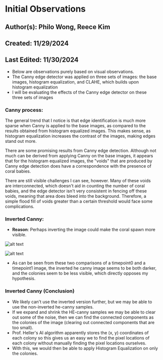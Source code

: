 # Initial Observations

## Author(s): Philo Wong, Reece Kim

## Created: 11/29/2024

## Last Edited: 11/30/2024

- Below are observations purely based on visual observations.
- The Canny edge detector was applied on three sets of images: the base images, histogram equalization, and CLAHE, which builds upon histogram equalization
- I will be evaluating the effects of the Canny edge detector on these three sets of images

### Canny process: 

The general trend that I notice is that edge identification is much more sparse when Canny is applied to the base images, as compared to the results obtained from histogram equalized images. This makes sense, as histogram equalization increases the contrast of the images, making edges stand out more.

There are some promising results from Canny edge detection. Although not much can be derived from applying Canny on the base images, it appears that for the histogram equalized images, the "voids" that are produced by Canny edge detection does have a correspondence with the presence of coral babies. 

There are still visible challenges I can see, however. Many of these voids are interconnected, which doesn't aid in counting the number of coral babies, and the edge detector isn't very consistent in fencing off these voids, meaning that area does bleed into the background. Therefore, a simple flood fill of voids greater than a certain threshold would face some complications.

### Inverted Canny: 

- **Reason**: Perhaps inverting the image could make the coral spawn more visible.

![alt text](./he_vs_invhe_vs_labeled/32_T2_6_timepoint0_equalized_compare.JPG)

![alt text](./he_vs_invhe_vs_labeled/32_T2_6_timepoint1_equalized_compare.JPG)

- As can be seen from these two comparisons of a timepoint0 and a timepoint1 image, 
  the inverted he canny image seems to be both darker, and the colonies seem to be less visible, 
  which directly opposes my hypothesis.  

### Inverted Canny (Conclusion)

- We likely can't use the inverted version further, but we may be able to use the non-inverted he-canny 
  samples.  
- If we expand and shrink the HE-canny samples we may be able to clear out some of the noise, then we can 
  find the connected components as the colonies of the image (clearing out connected components that are too small). 
- Prof. Heller's AI algorithm apparently stores the (x, y) coordinates of each colony so
  this gives us an easy we to find the pixel locations of each colony without manually finding the pixel locations 
  ourselves. 
- With this, we would then be able to apply Histogram Equalization on only the colonies.


  


